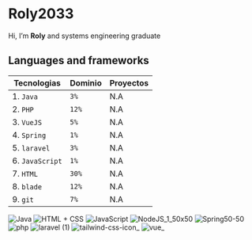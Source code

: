  # Roly2033
  Hi, I’m **Roly** and systems engineering graduate
## Languages and frameworks

| Tecnologias         | Dominio          |  Proyectos      |
|---------------------|------------------|-----------------|
| 1. `Java`           | `3%`             |      N.A        |
| 2. `PHP`            | `12%`            |      N.A        |
| 3. `VueJS`          | `5%`             |      N.A        |
| 4. `Spring`         | `1%`             |      N.A        |
| 5. `laravel`        | `3%`             |      N.A        |
| 6. `JavaScript`     | `1%`             |      N.A        |
| 7. `HTML`           | `30%`            |      N.A        |
| 8. `blade`          | `12%`            |      N.A        |
| 9. `git`            | `7%`             |      N.A        |


![Java](https://user-images.githubusercontent.com/102749844/173580987-89f908d8-dc3e-4e0c-ab41-6761e27963c1.png)
![HTML + CSS](https://user-images.githubusercontent.com/102749844/173581014-ac57c5d2-2305-479e-bab0-41aaba1a7c68.png)
![JavaScript](https://user-images.githubusercontent.com/102749844/173581498-7c666d1e-7d7d-4056-93d1-c8a8edde3e2e.png)
![NodeJS_1_50x50](https://user-images.githubusercontent.com/102749844/194075295-610fc6ef-cf82-4aa4-aa41-981aadd2d7c2.png)
![Spring50-50](https://user-images.githubusercontent.com/102749844/173581074-ad54cf4a-b169-4961-abbc-3cd2d5531843.png)
![php](https://user-images.githubusercontent.com/95943858/210661903-0c6ffb94-edaf-49c9-809c-470cb73343e8.png)
![laravel (1)](https://user-images.githubusercontent.com/95943858/210660772-44b49707-0172-4ab0-875a-ac7d70289ff9.png)
![tailwind-css-icon_](https://user-images.githubusercontent.com/95943858/210661225-54a00064-167c-43dc-95b3-8b25b1680d03.png)
![vue_](https://user-images.githubusercontent.com/95943858/210661103-9574ef3d-03b7-496b-8992-44377a340bb9.png)


